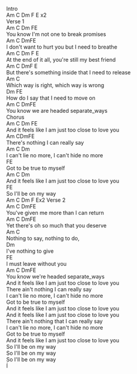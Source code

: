 Intro   
Am  C  Dm  F  E  x2   
Verse 1   
Am C Dm FE    
     You know I'm not one to break promises   
Am C DmFE    
      I don't want to hurt you but I need to breathe   
Am C Dm F E    
     At the end of it all, you're still my best friend   
Am C DmF E    
     But there's something inside that I need to release   
Am C    
Which way is right, which way is wrong   
Dm FE    
How do I say that I need to move on   
Am C DmFE    
     You know we are headed separate_ways   
Chorus   
Am C Dm FE    
And it feels like I am just too close to love you   
Am CDmFE    
     There's nothing I can really say   
Am C Dm    
     I can't lie no more, I can't hide no more   
FE    
Got to be true to myself   
Am C Dm    
And it feels like I am just too close to love you   
FE    
So I'll be on my way   
Am C Dm F Ex2 Verse 2    
Am C DmFE    
     You've given me more than I can return   
Am C DmFE    
     Yet there's oh so much that you deserve   
Am C    
Nothing to say, nothing to do,   
Dm    
I've nothing to give   
FE    
I must leave without you   
Am C DmFE    
     You know we're headed separate_ways   
And it feels like I am just too close to love you   
There ain't nothing I can really say   
I can't lie no more, I can't hide no more   
Got to be true to myself   
And it feels like I am just too close to love you   
And it feels like I am just too close to love you   
There ain't nothing that I can really say   
I can't lie no more, I can't hide no more   
Got to be true to myself   
And it feels like I am just too close to love you   
So I'll be on my way   
So I'll be on my way   
So I'll be on my way   
Í   